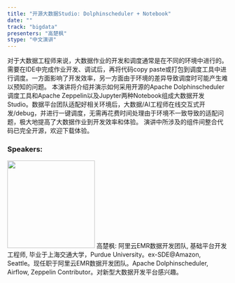 ```yaml
---
title: "开源大数据Studio: Dolphinscheduler + Notebook"
date: "" 
track: "bigdata"
presenters: "高楚枫"
stype: "中文演讲"
---
```

对于大数据工程师来说，大数据作业的开发和调度通常是在不同的环境中进行的。需要在IDE中完成作业开发、调试后，再将代码copy paste或打包到调度工具中进行调度。一方面影响了开发效率，另一方面由于环境的差异导致调度时可能产生难以预知的问题。
本演讲将介绍并演示如何采用开源的Apache Dolphinscheduler调度工具和Apache Zeppelin以及Jupyter两种Notebook组成大数据开发Studio。数据平台团队适配好相关环境后，大数据/AI工程师在线交互式开发/debug，并进行一键调度，无需再花费时间处理由于环境不一致导致的适配问题，极大地提高了大数据作业到开发效率和体验。
演讲中所涉及的组件间整合代码已完全开源，欢迎下载体验。
 ### Speakers: 
 <img src="images/speaker/1069.png" width="200" />
 高楚枫: 阿里云EMR数据开发团队, 基础平台开发工程师, 毕业于上海交通大学，Purdue University。ex-SDE@Amazon, Seattle。现任职于阿里云EMR数据开发团队。Apache Dolphinscheduler, Airflow, Zeppelin Contributor。对新型大数据开发平台感兴趣。
 